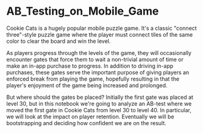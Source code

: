 # AB_Testing_on_Mobile_Game
<p> Cookie Cats is a hugely popular mobile puzzle game. It's a classic "connect three"-style puzzle game where the player must connect tiles of the same color to clear the board and win the level.</p>
<p>As players progress through the levels of the game, they will occasionally encounter gates that force them to wait a non-trivial amount of time or make an in-app purchase to progress. In addition to driving in-app purchases, these gates serve the important purpose of giving players an enforced break from playing the game, hopefully resulting in that the player's enjoyment of the game being increased and prolonged.</p>
<p>But where should the gates be placed? Initially the first gate was placed at level 30, but in this notebook we're going to analyze an AB-test where we moved the first gate in Cookie Cats from level 30 to level 40. In particular, we will look at the impact on player retention. Eventually we will be bootstrapping and deciding how confident we are on the result.</p>
